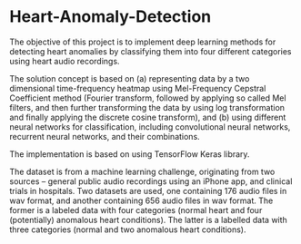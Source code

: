 # Heart-Anomaly-Detection
The objective of this project is to implement deep learning methods for detecting heart anomalies by classifying them into four different categories using heart audio recordings.

The solution concept is based on (a) representing data by a two dimensional time-frequency heatmap using Mel-Frequency Cepstral Coefficient method (Fourier transform, followed by applying so called Mel filters, and then further transforming the data by using log transformation and finally applying the discrete cosine transform), and (b) using different neural networks for classification, including convolutional neural networks, recurrent neural networks, and their combinations. 

The implementation is based on using TensorFlow Keras library. 

The dataset is from a machine learning challenge, originating from two sources – general public audio recordings using an iPhone app, and clinical trials in hospitals. Two datasets are used, one containing 176 audio files in wav format, and another containing 656 audio files in wav format. The former is a labeled data with four categories (normal heart and four (potentially) anomalous heart conditions). The latter is a labelled data with three categories (normal and two anomalous heart conditions).
